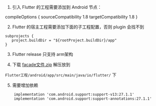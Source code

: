




1. 引入 Flutter 的工程需要添加到 Android 节点：

compileOptions {
        sourceCompatibility 1.8
        targetCompatibility 1.8
}



2. Flutter 的宿主工程需要添加下面的子工程配置，否则 plugin 会找不到

```
subprojects {
   project.buildDir = "${rootProject.buildDir}/app"
}
```

3. Flutter release 只支持 arm架构


4. 下载 [facade文件.zip](https://raw.githubusercontent.com/chenBingX/img/master/其它文件/facade.zip) 解压放到

`Flutter工程/android/app/src/main/java/io/flutter/` 下

5. 需要增加依赖

```
    implementation 'com.android.support:support-v13:27.1.1'
    implementation 'com.android.support:support-annotations:27.1.1'
```